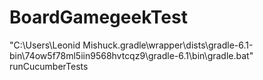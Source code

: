 # BoardGamegeekTest


"C:\Users\Leonid Mishuck\.gradle\wrapper\dists\gradle-6.1-bin\74ow5f78ml5iin9568hvtcqz9\gradle-6.1\bin\gradle.bat" runCucumberTests